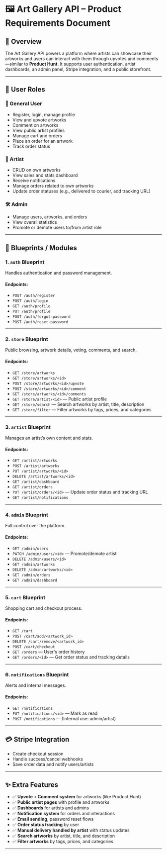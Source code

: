 # 🖼️ Art Gallery API – Product Requirements Document

## 📌 Overview
The Art Gallery API powers a platform where artists can showcase their artworks and users can interact with them through upvotes and comments—similar to **Product Hunt**. It supports user authentication, artist dashboards, an admin panel, Stripe integration, and a public storefront.

---

## 👥 User Roles

### 👤 General User
- Register, login, manage profile  
- View and upvote artworks  
- Comment on artworks  
- View public artist profiles  
- Manage cart and orders  
- Place an order for an artwork  
- Track order status  

### 🎨 Artist
- CRUD on own artworks  
- View sales and stats dashboard  
- Receive notifications  
- Manage orders related to own artworks  
- Update order statuses (e.g., delivered to courier, add tracking URL)  

### 🛠️ Admin
- Manage users, artworks, and orders  
- View overall statistics  
- Promote or demote users to/from artist role  

---

## 🔧 Blueprints / Modules

### 1. `auth` Blueprint
Handles authentication and password management.

#### Endpoints:
- `POST /auth/register`  
- `POST /auth/login`  
- `GET /auth/profile`  
- `PUT /auth/profile`  
- `POST /auth/forgot-password`  
- `POST /auth/reset-password`  

---

### 2. `store` Blueprint
Public browsing, artwork details, voting, comments, and search.

#### Endpoints:
- `GET /store/artworks`  
- `GET /store/artworks/<id>`  
- `POST /store/artworks/<id>/upvote`  
- `POST /store/artworks/<id>/comment`  
- `GET /store/artworks/<id>/comments`  
- `GET /store/artist/<id>` — Public artist profile  
- `GET /store/search` — Search artworks by artist, title, description  
- `GET /store/filter` — Filter artworks by tags, prices, and categories  

---

### 3. `artist` Blueprint
Manages an artist’s own content and stats.

#### Endpoints:
- `GET /artist/artworks`  
- `POST /artist/artworks`  
- `PUT /artist/artworks/<id>`  
- `DELETE /artist/artworks/<id>`  
- `GET /artist/dashboard`  
- `GET /artist/orders`  
- `PUT /artist/orders/<id>` — Update order status and tracking URL  
- `GET /artist/notifications`  

---

### 4. `admin` Blueprint
Full control over the platform.

#### Endpoints:
- `GET /admin/users`  
- `PATCH /admin/users/<id>` — Promote/demote artist  
- `DELETE /admin/users/<id>`  
- `GET /admin/artworks`  
- `DELETE /admin/artworks/<id>`  
- `GET /admin/orders`  
- `GET /admin/dashboard`  

---

### 5. `cart` Blueprint
Shopping cart and checkout process.

#### Endpoints:
- `GET /cart`  
- `POST /cart/add/<artwork_id>`  
- `DELETE /cart/remove/<artwork_id>`  
- `POST /cart/checkout`  
- `GET /orders` — User's order history  
- `GET /orders/<id>` — Get order status and tracking details  

---

### 6. `notifications` Blueprint
Alerts and internal messages.

#### Endpoints:
- `GET /notifications`  
- `PUT /notifications/<id>` — Mark as read  
- `POST /notifications` — (Internal use: admin/artist)  

---

## 💳 Stripe Integration
- Create checkout session  
- Handle success/cancel webhooks  
- Save order data and notify users/artists  

---

## ✨ Extra Features

- ✅ **Upvote + Comment system** for artworks (like Product Hunt)  
- ✅ **Public artist pages** with profile and artworks  
- ✅ **Dashboards** for artists and admins  
- ✅ **Notification system** for orders and interactions  
- ✅ **Email sending**, password reset flows  
- ✅ **Order status tracking** by user  
- ✅ **Manual delivery handled by artist** with status updates  
- ✅ **Search artworks** by artist, title, and description  
- ✅ **Filter artworks** by tags, prices, and categories  

---
